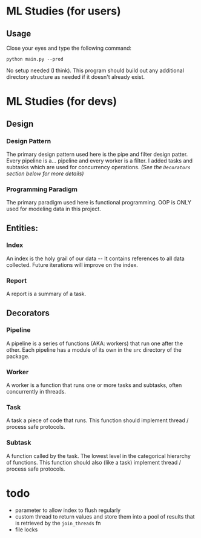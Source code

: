# ML Studies (for users)

## Usage

Close your eyes and type the following command:

```commandline
python main.py --prod
```

No setup needed (I think).
This program should build out any additional directory structure as needed if it doesn't already exist.

# ML Studies (for devs)

## Design

### Design Pattern
The primary design pattern used here is the pipe and filter design patter.
Every pipeline is a... pipeline and every worker is a filter.
I added tasks and subtasks which are used for concurrency operations.
*(See the `Decorators` section below for more details)*

### Programming Paradigm
The primary paradigm used here is functional programming.
OOP is ONLY used for modeling data in this project.

## Entities:

### Index

An index is the holy grail of our data -- It contains references to all data collected.
Future iterations will improve on the index.

### Report

A report is a summary of a task.

## Decorators

### Pipeline

A pipeline is a series of functions (AKA: workers) that run one after the other.
Each pipeline has a module of its own in the  `src` directory of the package.

### Worker

A worker is a function that runs one or more tasks and subtasks, often concurrently in threads.

### Task

A task a piece of code that runs.
This function should implement thread / process safe protocols.

### Subtask

A function called by the task.
The lowest level in the categorical hierarchy of functions.
This function should also (like a task) implement thread / process safe protocols.

# todo

- parameter to allow index to flush regularly
- custom thread to return values and store them into a pool of results that is retrieved by the `join_threads` fn
- file locks